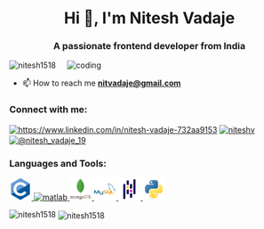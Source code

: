 <h1 align="center">Hi 👋, I'm Nitesh Vadaje</h1>
<h3 align="center">A passionate frontend developer from India</h3>

<img align = "right" alt="coding" width="400" src="https://www.techregister.co.uk/wp-content/uploads/2020/06/Transportation-Sensors-Market-Trends-Analysis-Top-Manufacturers-Shares-Growth-Opportunities-Statistics-Forecast-to-2026-%E2%80%93-3w-Market-News-Reports.gif">

<p align="left"> <img src="https://komarev.com/ghpvc/?username=nitesh1518&label=Profile%20views&color=0e75b6&style=flat" alt="nitesh1518" /> </p>

- 📫 How to reach me **nitvadaje@gmail.com**

<h3 align="left">Connect with me:</h3>
<p align="left">
<a href="https://linkedin.com/in/https://www.linkedin.com/in/nitesh-vadaje-732aa9153" target="blank"><img align="center" src="https://raw.githubusercontent.com/rahuldkjain/github-profile-readme-generator/master/src/images/icons/Social/linked-in-alt.svg" alt="https://www.linkedin.com/in/nitesh-vadaje-732aa9153" height="30" width="40" /></a>
<a href="https://dribbble.com/niteshv" target="blank"><img align="center" src="https://raw.githubusercontent.com/rahuldkjain/github-profile-readme-generator/master/src/images/icons/Social/dribbble.svg" alt="niteshv" height="30" width="40" /></a>
<a href="https://www.hackerrank.com/@nitesh_vadaje_19" target="blank"><img align="center" src="https://raw.githubusercontent.com/rahuldkjain/github-profile-readme-generator/master/src/images/icons/Social/hackerrank.svg" alt="@nitesh_vadaje_19" height="30" width="40" /></a>
</p>

<h3 align="left">Languages and Tools:</h3>
<p align="left"> <a href="https://www.cprogramming.com/" target="_blank" rel="noreferrer"> <img src="https://raw.githubusercontent.com/devicons/devicon/master/icons/c/c-original.svg" alt="c" width="40" height="40"/> </a> <a href="https://www.mathworks.com/" target="_blank" rel="noreferrer"> <img src="https://upload.wikimedia.org/wikipedia/commons/2/21/Matlab_Logo.png" alt="matlab" width="40" height="40"/> </a> <a href="https://www.mongodb.com/" target="_blank" rel="noreferrer"> <img src="https://raw.githubusercontent.com/devicons/devicon/master/icons/mongodb/mongodb-original-wordmark.svg" alt="mongodb" width="40" height="40"/> </a> <a href="https://www.mysql.com/" target="_blank" rel="noreferrer"> <img src="https://raw.githubusercontent.com/devicons/devicon/master/icons/mysql/mysql-original-wordmark.svg" alt="mysql" width="40" height="40"/> </a> <a href="https://pandas.pydata.org/" target="_blank" rel="noreferrer"> <img src="https://raw.githubusercontent.com/devicons/devicon/2ae2a900d2f041da66e950e4d48052658d850630/icons/pandas/pandas-original.svg" alt="pandas" width="40" height="40"/> </a> <a href="https://www.python.org" target="_blank" rel="noreferrer"> <img src="https://raw.githubusercontent.com/devicons/devicon/master/icons/python/python-original.svg" alt="python" width="40" height="40"/> </a> </p>

<p><img align="left" src="https://github-readme-stats.vercel.app/api/top-langs?username=nitesh1518&show_icons=true&locale=en&layout=compact" alt="nitesh1518" /></p>

<p>&nbsp;<img align="center" src="https://github-readme-stats.vercel.app/api?username=nitesh1518&show_icons=true&locale=en" alt="nitesh1518" /></p>
